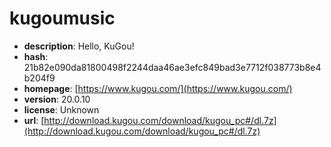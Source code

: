 # kugoumusic

- **description**: Hello, KuGou!
- **hash**: 21b82e090da81800498f2244daa46ae3efc849bad3e7712f038773b8e4b204f9
- **homepage**: [https://www.kugou.com/](https://www.kugou.com/)
- **version**: 20.0.10
- **license**: Unknown
- **url**: [http://download.kugou.com/download/kugou_pc#/dl.7z](http://download.kugou.com/download/kugou_pc#/dl.7z)

